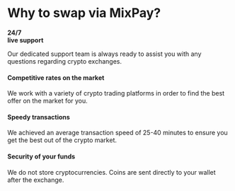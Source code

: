 # Why to swap via MixPay?

**24/7**\
**live support**

Our dedicated support team is always ready to assist you with any questions regarding crypto exchanges.

#### Competitive rates on the market

We work with a variety of crypto trading platforms in order to find the best offer on the market for you.

#### Speedy transactions

We achieved an average transaction speed of 25-40 minutes to ensure you get the best out of the crypto market.

#### Security of your funds

We do not store cryptocurrencies. Coins are sent directly to your wallet after the exchange.
